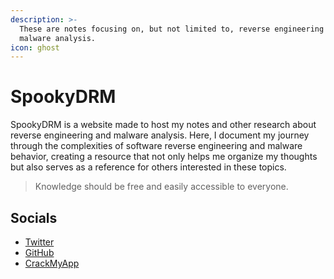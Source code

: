 ```yaml
---
description: >-
  These are notes focusing on, but not limited to, reverse engineering and
  malware analysis.
icon: ghost
---
```


# SpookyDRM

SpookyDRM is a website made to host my notes and other research about reverse engineering and malware analysis. Here, I document my journey through the complexities of software reverse engineering and malware behavior, creating a resource that not only helps me organize my thoughts but also serves as a reference for others interested in these topics.

> Knowledge should be free and easily accessible to everyone.

## Socials

* [Twitter](https://x.com/SpookyyyDRM)
* [GitHub](https://github.com/SpookyDRM)
* [CrackMyApp](https://crackmy.app/users/cme057uzy00n6v2nx8n833jyr)
